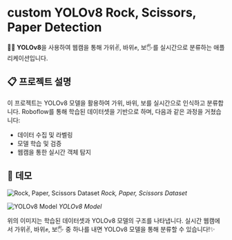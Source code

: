 
# custom YOLOv8 Rock, Scissors, Paper Detection

🤸‍♀️ **YOLOv8**을 사용하여 웹캠을 통해 가위✌, 바위✊, 보🖐를 실시간으로 분류하는 애플리케이션입니다.

## 📋 프로젝트 설명

이 프로젝트는 YOLOv8 모델을 활용하여 가위, 바위, 보를 실시간으로 인식하고 분류합니다. Roboflow를 통해 학습된 데이터셋을 기반으로 하며, 다음과 같은 과정을 거쳤습니다:

- 데이터 수집 및 라벨링
- 모델 학습 및 검증
- 웹캠을 통한 실시간 객체 탐지

## 📸 데모

![Rock, Paper, Scissors Dataset](https://github.com/user-attachments/assets/cbc639f2-7055-419e-a94e-6e1fbe143b61)
*Rock, Paper, Scissors Dataset*

![YOLOv8 Model](https://github.com/user-attachments/assets/3840f1b6-06ce-401b-b242-1dc0e1dbf891)
*YOLOv8 Model*

위의 이미지는 학습된 데이터셋과 YOLOv8 모델의 구조를 나타냅니다. 실시간 웹캠에서 가위✌, 바위✊, 보🖐 중 하나를 내면 YOLOv8 모델을 통해 분류할 수 있습니다!✨
